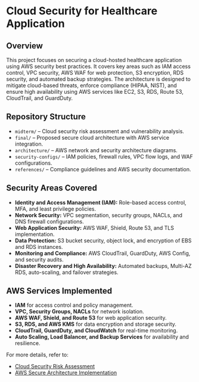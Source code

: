# Cloud Security for Healthcare Application

## Overview
This project focuses on securing a cloud-hosted healthcare application using AWS security best practices. It covers key areas such as IAM access control, VPC security, AWS WAF for web protection, S3 encryption, RDS security, and automated backup strategies. The architecture is designed to mitigate cloud-based threats, enforce compliance (HIPAA, NIST), and ensure high availability using AWS services like EC2, S3, RDS, Route 53, CloudTrail, and GuardDuty.

## Repository Structure
- `midterm/` – Cloud security risk assessment and vulnerability analysis.
- `final/` – Proposed secure cloud architecture with AWS service integration.
- `architecture/` – AWS network and security architecture diagrams.
- `security-configs/` – IAM policies, firewall rules, VPC flow logs, and WAF configurations.
- `references/` – Compliance guidelines and AWS security documentation.

## Security Areas Covered
- **Identity and Access Management (IAM):** Role-based access control, MFA, and least privilege policies.
- **Network Security:** VPC segmentation, security groups, NACLs, and DNS firewall configurations.
- **Web Application Security:** AWS WAF, Shield, Route 53, and TLS implementation.
- **Data Protection:** S3 bucket security, object lock, and encryption of EBS and RDS instances.
- **Monitoring and Compliance:** AWS CloudTrail, GuardDuty, AWS Config, and security audits.
- **Disaster Recovery and High Availability:** Automated backups, Multi-AZ RDS, auto-scaling, and failover strategies.

## AWS Services Implemented
- **IAM** for access control and policy management.
- **VPC, Security Groups, NACLs** for network isolation.
- **AWS WAF, Shield, and Route 53** for web application security.
- **S3, RDS, and AWS KMS** for data encryption and storage security.
- **CloudTrail, GuardDuty, and CloudWatch** for real-time monitoring.
- **Auto Scaling, Load Balancer, and Backup Services** for availability and resilience.

For more details, refer to:
- [Cloud Security Risk Assessment](midterm/README_Midterm.md)
- [AWS Secure Architecture Implementation](final/README_Final.md)
